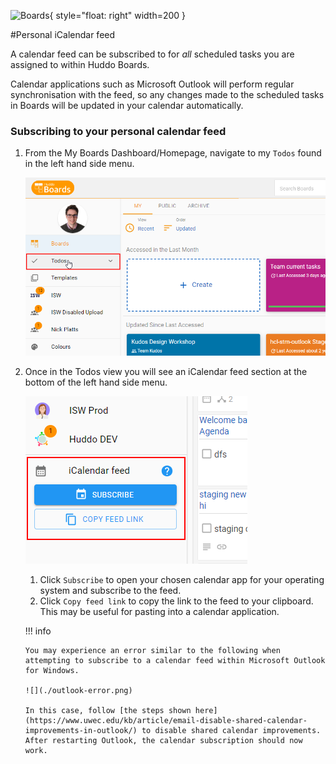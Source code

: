 ![Boards](../../../assets/images/boards-logo.jpg){ style="float: right" width=200 }

#Personal iCalendar feed

A calendar feed can be subscribed to for _all_ scheduled tasks you are assigned to within Huddo Boards.

Calendar applications such as Microsoft Outlook will perform regular synchronisation with the feed, so any changes made to the scheduled tasks in Boards will be updated in your calendar automatically.

### Subscribing to your personal calendar feed

1.  From the My Boards Dashboard/Homepage, navigate to my `Todos` found in the left hand side menu.

    ![](./my-todos.png)

1.  Once in the Todos view you will see an iCalendar feed section at the bottom of the left hand side menu.

    ![](./my-todos-ical.png)

    1.  Click `Subscribe` to open your chosen calendar app for your operating system and subscribe to the feed.
    1.  Click `Copy feed link` to copy the link to the feed to your clipboard. This may be useful for pasting into a calendar application.

    !!! info

        You may experience an error similar to the following when attempting to subscribe to a calendar feed within Microsoft Outlook for Windows.

        ![](./outlook-error.png)

        In this case, follow [the steps shown here](https://www.uwec.edu/kb/article/email-disable-shared-calendar-improvements-in-outlook/) to disable shared calendar improvements.
        After restarting Outlook, the calendar subscription should now work.
